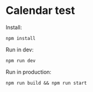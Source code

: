 # Calendar test

Install:

```
npm install
```

Run in dev:

```
npm run dev
```

Run in production:

```
npm run build && npm run start
```
